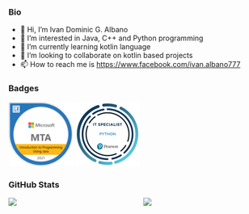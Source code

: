### Bio
- 👋 Hi, I’m Ivan Dominic G. Albano
- 👀 I’m interested in Java, C++ and Python programming
- 🌱 I’m currently learning kotlin language
- 💞️ I’m looking to collaborate on kotlin based projects
- 📫 How to reach me is https://www.facebook.com/ivan.albano777

### Badges
<a href="https://www.credly.com/badges/8738b60e-f835-4d14-bbe8-6777554eb494/public_url"><img src="badge/mta-introduction-to-programming-using-java-certified-2021.png" width = 128px></a>
<a href="https://www.credly.com/badges/f932728e-8fd0-4afd-a15e-9cafa46670a3/public_url"><img src="badge/it-specialist-python.png" width = 128px></a>

### GitHub Stats
<img align = "left" width="47%" src = "https://github-readme-stats.vercel.app/api?username=CodesNiAyban&show_icons=true&theme=tokyonight">

<img align = "right" width="47%" src = "https://github-readme-stats.vercel.app/api/top-langs/?username=CodesNiAyban&layout=compact&theme=tokyonight">


<!---
CodesNiAyban/CodesNiAyban is a ✨ special ✨ repository because its `README.md` (this file) appears on your GitHub profile.
You can click the Preview link to take a look at your changes.
--->
